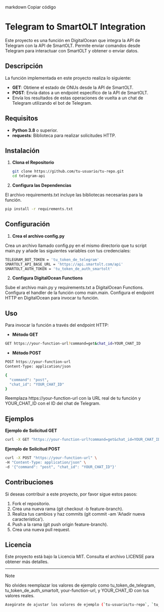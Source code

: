 markdown
Copiar código
# Telegram to SmartOLT Integration

Este proyecto es una función en DigitalOcean que integra la API de Telegram con la API de SmartOLT. Permite enviar comandos desde Telegram para interactuar con SmartOLT y obtener o enviar datos.

## Descripción

La función implementada en este proyecto realiza lo siguiente:

- **GET**: Obtiene el estado de ONUs desde la API de SmartOLT.
- **POST**: Envía datos a un endpoint específico de la API de SmartOLT.
- Envía los resultados de estas operaciones de vuelta a un chat de Telegram utilizando el bot de Telegram.

## Requisitos

- **Python 3.8** o superior.
- **requests**: Biblioteca para realizar solicitudes HTTP.

## Instalación

1. **Clona el Repositorio**

   ```bash
   git clone https://github.com/tu-usuario/tu-repo.git
   cd telegram-api
   ````
2. **Configura las Dependencias**

El archivo requirements.txt incluye las bibliotecas necesarias para la función.

  ```bash
  pip install -r requirements.txt
````

##  Configuración
1. **Crea el archivo config.py**

Crea un archivo llamado config.py en el mismo directorio que tu script main.py y añade las siguientes variables con tus credenciales:

````bash
TELEGRAM_BOT_TOKEN = 'tu_token_de_telegram'
SMARTOLT_API_BASE_URL = 'https://api.smartolt.com/api'
SMARTOLT_AUTH_TOKEN = 'tu_token_de_auth_smartolt'
````

2. **Configura DigitalOcean Functions**

Sube el archivo main.py y requirements.txt a DigitalOcean Functions.
Configura el handler de la función como main.main.
Configura el endpoint HTTP en DigitalOcean para invocar tu función.

## Uso
Para invocar la función a través del endpoint HTTP:

- **Método GET**

````bash
GET https://your-function-url?command=get&chat_id=YOUR_CHAT_ID
````

- **Método POST**

````bash
POST https://your-function-url
Content-Type: application/json

{
  "command": "post",
  "chat_id": "YOUR_CHAT_ID"
}
````

Reemplaza https://your-function-url con la URL real de tu función y YOUR_CHAT_ID con el ID del chat de Telegram.

## Ejemplos
**Ejemplo de Solicitud GET**

````bash
curl -X GET "https://your-function-url?command=get&chat_id=YOUR_CHAT_ID"
````
**Ejemplo de Solicitud POST**

````bash
curl -X POST "https://your-function-url" \
-H "Content-Type: application/json" \
-d '{"command": "post", "chat_id": "YOUR_CHAT_ID"}'
````

## Contribuciones
Si deseas contribuir a este proyecto, por favor sigue estos pasos:

1. Fork el repositorio.
2. Crea una nueva rama (git checkout -b feature-branch).
3. Realiza tus cambios y haz commits (git commit -am 'Añadir nueva característica').
4. Push a la rama (git push origin feature-branch).
5. Crea una nueva pull request.

## Licencia
Este proyecto está bajo la Licencia MIT. Consulta el archivo LICENSE para obtener más detalles.

------------------------------------------------------------------------------------------------

> [!NOTE]
> No olvides reemplazar los valores de ejemplo como tu_token_de_telegram, tu_token_de_auth_smartolt, your-function-url, y YOUR_CHAT_ID con tus valores reales.

````bash
Asegúrate de ajustar los valores de ejemplo (`tu-usuario/tu-repo`, `tu_token_de_telegram`, `
````
